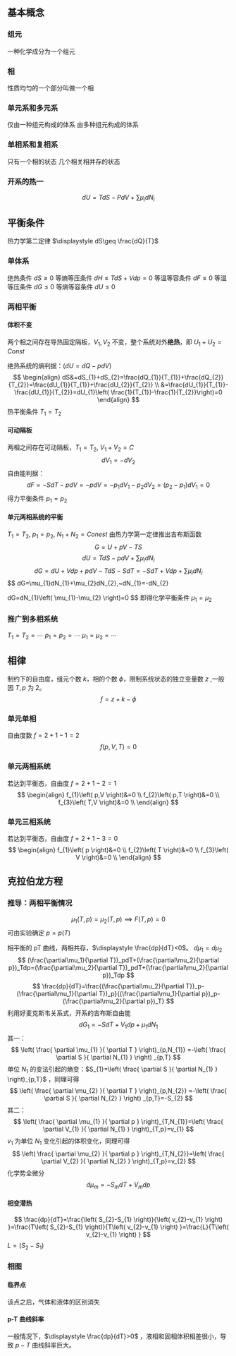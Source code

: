 ## 基本概念
### 组元
一种化学成分为一个组元
### 相
性质均匀的一个部分叫做一个相
### 单元系和多元系
仅由一种组元构成的体系
由多种组元构成的体系
### 单相系和复相系
只有一个相的状态
几个相关相并存的状态
### 开系的热一
$$
dU=TdS-PdV+\sum\mu_idN_i
$$
## 平衡条件
热力学第二定律 $\displaystyle dS\geq \frac{dQ}{T}$
### 单体系
绝热条件 $\displaystyle dS\geq 0$
等熵等压条件 $\displaystyle dH\leq TdS+Vdp=0$
等温等容条件 $\displaystyle dF \leq 0$
等温等压条件 $\displaystyle dG \leq 0$
等熵等容条件 $\displaystyle dU \leq 0$

### 两相平衡
#### 体积不变
两个相之间存在导热固定隔板，$\displaystyle V_{1},V_{2}$ 不变，整个系统对外**绝热**，即 $\displaystyle U_{1}+U_{2}=Const$

绝热系统的熵判据：$\displaystyle \left(dU=dQ-pdV\right)$
$$
\begin{align}
dS&=dS_{1}+dS_{2}=\frac{dQ_{1}}{T_{1}}+\frac{dQ_{2}}{T_{2}}=\frac{dU_{1}}{T_{1}}+\frac{dU_{2}}{T_{2}} \\
&=\frac{dU_{1}}{T_{1}}-\frac{dU_{1}}{T_{2}}=dU_{1}\left( \frac{1}{T_{1}}-\frac{1}{T_{2}}\right)=0
\end{align}
$$
热平衡条件 $\displaystyle T_{1}=T_{2}$

####  可动隔板
两相之间存在可动隔板，$\displaystyle T_{1}=T_{2},~V_{1}+V_{2}=C$
$$
dV_{1}=-dV_{2}
$$
自由能判据：
$$
dF=-SdT-pdV=-pdV=-p_{1}dV_{1}-p_{2}dV_{2}=\left( p_{2}-p_{1} \right)dV_{1}=0
$$
得力平衡条件 $\displaystyle p_{1}=p_{2}$

#### 单元两相系统的平衡
$\displaystyle T_{1}=T_{2},~p_{1}=p_{2},~N_{1}+N_{2}=Conest$
由热力学第一定律推出吉布斯函数
$$
G=U+pV-TS
$$
$$
dU=TdS-pdV+\sum \mu_{i}dN_{i}
$$
$$
dG=dU+Vdp+pdV-TdS-SdT=-SdT+Vdp+\sum \mu_{i}dN_{i}
$$
$$
dG=\mu_{1}dN_{1}+\mu_{2}dN_{2},~dN_{1}=-dN_{2}

dG=dN_{1}\left( \mu_{1}-\mu_{2} \right)=0 
$$
即得化学平衡条件 $\displaystyle \mu_{1}=\mu_{2}$
### 推广到多相系统
$\displaystyle T_{1}=T_{2}=\cdots$
$\displaystyle p_{1}=p_{2}=\cdots$
$\displaystyle \mu_{1}=\mu_{2}=\cdots$

## 相律
制约下的自由度，组元个数 $\displaystyle k$，相的个数 $\displaystyle \phi$，限制系统状态的独立变量数 $\displaystyle z$ ,一般因 $\displaystyle T,p$ 为 2。
$$
f=z+k-\phi
$$
### 单元单相
自由度数 $\displaystyle f=2+1-1=2$
$$
f\left( p,V,T \right) =0
$$
### 单元两相系统
若达到平衡态，自由度 $\displaystyle f=2+1-2=1$
$$
\begin{align}
f_{1}\left( p,V \right)&=0 \\
f_{2}\left( p,T \right)&=0 \\ 
f_{3}\left( T,V \right)&=0 \\
\end{align}
$$
### 单元三相系统
若达到平衡态，自由度 $\displaystyle f=2+1-3=0$
$$
\begin{align}
f_{1}\left( p \right)&=0 \\
f_{2}\left( T \right)&=0 \\ 
f_{3}\left( V \right)&=0 \\
\end{align}
$$
## 克拉伯龙方程
### 推导：两相平衡情况
$$
\mu_{1}\left( T,p \right)=\mu_{2}\left( T,p \right) \implies F\left( T,p \right) =0
$$
可由实验确定 $\displaystyle p = p\left( T \right)$

相平衡的 pT 曲线，两相共存，$\displaystyle \frac{dp}{dT}<0$。
$\displaystyle d\mu_{1}=d\mu_{2}$
$$
(\frac{\partial\mu_1}{\partial T})_pdT+(\frac{\partial\mu_2}{\partial p})_Tdp=(\frac{\partial\mu_2}{\partial T})_pdT+(\frac{\partial\mu_2}{\partial p})_Tdp
$$
$$
\frac{dp}{dT}=\frac{(\frac{\partial\mu_2}{\partial T})_p-(\frac{\partial\mu_1}{\partial T})_p}{(\frac{\partial\mu_1}{\partial p})_p-(\frac{\partial\mu_2}{\partial p})_T}
$$
利用好麦克斯韦关系式，开系的吉布斯自由能
$$
dG_{1}=-SdT+V_{1}dp+\mu_{1}dN_{1}
$$
其一：
$$
\left( \frac{ \partial \mu_{1} }{ \partial T }  \right)_{p,N_{1}} =-\left( \frac{ \partial S }{ \partial N_{1} }  \right) _{p,T}
$$
单位 $\displaystyle N_{1}$ 的变法引起的熵变：$S_{1}=\left( \frac{ \partial S }{ \partial N_{1} }  \right)_{p,T}$ ，同理可得
$$
\left( \frac{ \partial \mu_{2} }{ \partial T }  \right)_{p,N_{2}} =-\left( \frac{ \partial S }{ \partial N_{2} }  \right) _{p,T}=-S_{2}
$$
其二：
$$
\left( \frac{ \partial \mu_{1} }{ \partial p }  \right)_{T,N_{1}}=\left( \frac{ \partial V_{1} }{ \partial N_{1} }  \right)_{T,p}=v_{1}
$$
$\displaystyle v_{1}$ 为单位 $\displaystyle N_{1}$ 变化引起的体积变化，同理可得
$$
\left( \frac{ \partial \mu_{2} }{ \partial p }  \right)_{T,N_{2}}=\left( \frac{ \partial V_{2} }{ \partial N_{2} }  \right)_{T,p}=v_{2}
$$
化学势全微分
$$
d\mu_{m}=-S_{m}dT+V_{m}dp
$$
#### 相变潜热
$$
\frac{dp}{dT}=\frac{\left( S_{2}-S_{1} \right)}{\left( v_{2}-v_{1} \right) }=\frac{T\left( S_{2}-S_{1} \right)}{T\left( v_{2}-v_{1} \right) }=\frac{L}{T\left( v_{2}-v_{1} \right) }
$$
$\displaystyle L=\left( S_{2}-S_{1} \right)$

### 相图
#### 临界点
该点之后，气体和液体的区别消失
#### p-T 曲线斜率
一般情况下，$\displaystyle \frac{dp}{dT}>0$ ，液相和固相体积相差很小，导致 $\displaystyle p-T$ 曲线斜率巨大。

